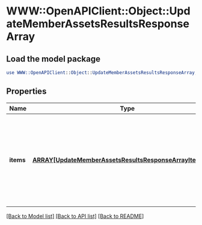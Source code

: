 # WWW::OpenAPIClient::Object::UpdateMemberAssetsResultsResponseArray

## Load the model package
```perl
use WWW::OpenAPIClient::Object::UpdateMemberAssetsResultsResponseArray;
```

## Properties
Name | Type | Description | Notes
------------ | ------------- | ------------- | -------------
**items** | [**ARRAY[UpdateMemberAssetsResultsResponseArrayItemsInner]**](UpdateMemberAssetsResultsResponseArrayItemsInner.md) | List of assigned/updated member asset access. If there is an error, an exception object will be returned. If the action was successfully completed, a response object will be returned. | [optional] 

[[Back to Model list]](../README.md#documentation-for-models) [[Back to API list]](../README.md#documentation-for-api-endpoints) [[Back to README]](../README.md)


